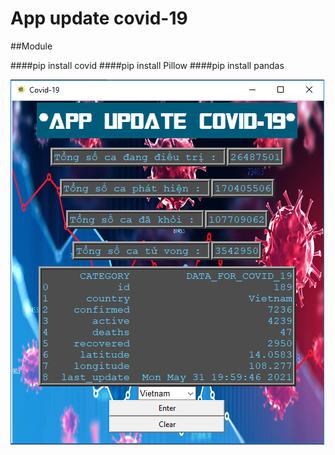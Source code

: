 # App update covid-19

##Module 

####pip install covid
####pip install Pillow
####pip install pandas

![img](img.png)

